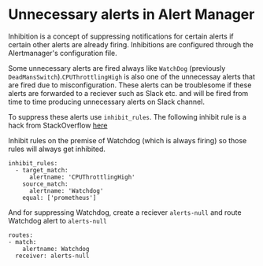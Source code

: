 # Unnecessary alerts in Alert Manager

Inhibition is a concept of suppressing notifications for certain alerts if certain other alerts are already firing. Inhibitions are configured through the Alertmanager's configuration file.

Some unnecessary alerts are fired always like `WatchDog` (previously `DeadMansSwitch`).`CPUThrottlingHigh` is also one of the unnecessay alerts that are fired due to misconfiguration. These alerts can be troublesome if these alerts are forwarded to a reciever such as Slack etc. and will be fired from time to time producing unnecessary alerts on Slack channel. 

To suppress these alerts use `inhibit_rules`. The following inhibit rule is a hack from StackOverflow [here](https://stackoverflow.com/questions/54806336/how-to-silence-prometheus-alertmanager-using-config-files/54814033#54814033)

Inhibit rules on the premise of Watchdog (which is always firing) so those rules will always get inhibited.

```
inhibit_rules:
  - target_match:
      alertname: 'CPUThrottlingHigh'
    source_match:
      alertname: 'Watchdog'
    equal: ['prometheus']
```

And for suppressing Watchdog, create a reciever `alerts-null` and route Watchdog alert to `alerts-null`

```
routes:
- match:
    alertname: Watchdog
  receiver: alerts-null
```